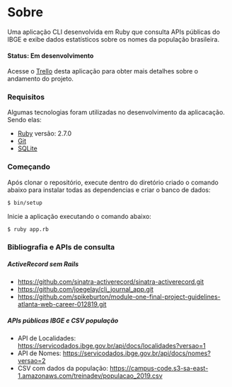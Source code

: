 # Sobre

Uma aplicação CLI desenvolvida em Ruby que consulta APIs públicas do IBGE e exibe dados estatísticos sobre os nomes da população brasileira.

#### Status: Em desenvolvimento

 Acesse o [Trello](https://trello.com/b/EhVqO3St/ibge) desta aplicação para obter mais detalhes sobre o andamento do projeto.

### Requisitos

Algumas tecnologias foram utilizadas no desenvolvimento da aplicacação. Sendo elas:

- [Ruby](https://www.ruby-lang.org/pt/documentation/installation/) versão: 2.7.0
- [Git](https://git-scm.com) 
- [SQLite](https://www.sqlite.org/index.html)

### Começando

Após clonar o repositório, execute dentro do diretório criado o comando abaixo para instalar todas as dependencias e criar o banco de dados:
```bash
$ bin/setup
```

Inicie a aplicação executando o comando abaixo:
```bash
$ ruby app.rb
```

### Bibliografia e APIs de consulta

##### ActiveRecord sem Rails
- https://github.com/sinatra-activerecord/sinatra-activerecord.git
- https://github.com/joegelay/cli_journal_app.git
- https://github.com/spikeburton/module-one-final-project-guidelines-atlanta-web-career-012819.git

##### APIs públicas IBGE e CSV população
- API de Localidades: https://servicodados.ibge.gov.br/api/docs/localidades?versao=1
- API de Nomes: https://servicodados.ibge.gov.br/api/docs/nomes?versao=2
- CSV com dados da população: https://campus-code.s3-sa-east-1.amazonaws.com/treinadev/populacao_2019.csv